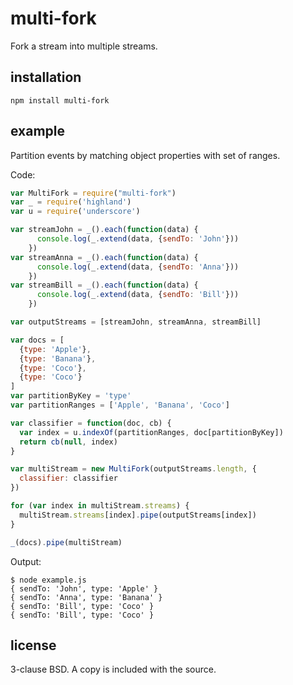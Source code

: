 # multi-fork

Fork a stream into multiple streams.

## installation

```npm install multi-fork```

## example

Partition events by matching object properties with set of ranges.

Code:

```javascript
var MultiFork = require("multi-fork")
var _ = require('highland')
var u = require('underscore')

var streamJohn = _().each(function(data) {
      console.log(_.extend(data, {sendTo: 'John'}))
    })
var streamAnna = _().each(function(data) {
      console.log(_.extend(data, {sendTo: 'Anna'}))
    })
var streamBill = _().each(function(data) {
      console.log(_.extend(data, {sendTo: 'Bill'}))
    })

var outputStreams = [streamJohn, streamAnna, streamBill]

var docs = [
  {type: 'Apple'},
  {type: 'Banana'},
  {type: 'Coco'},
  {type: 'Coco'}
]
var partitionByKey = 'type'
var partitionRanges = ['Apple', 'Banana', 'Coco']

var classifier = function(doc, cb) {
  var index = u.indexOf(partitionRanges, doc[partitionByKey])
  return cb(null, index)
}

var multiStream = new MultiFork(outputStreams.length, {
  classifier: classifier
})

for (var index in multiStream.streams) {
  multiStream.streams[index].pipe(outputStreams[index])
}

_(docs).pipe(multiStream)
```

Output:

```
$ node example.js
{ sendTo: 'John', type: 'Apple' }
{ sendTo: 'Anna', type: 'Banana' }
{ sendTo: 'Bill', type: 'Coco' }
{ sendTo: 'Bill', type: 'Coco' }
```

## license

3-clause BSD. A copy is included with the source.
